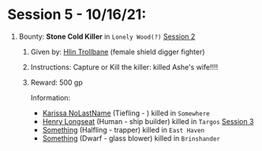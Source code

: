 # Session 5 - 10/16/21:

1. Bounty: **Stone Cold Killer** in `Lonely Wood(?)` [Session 2 ](02_session.md)

   1. Given by: <u>Hlin Trollbane</u> (female shield digger fighter)

   2. Instructions: Capture or Kill the killer: killed Ashe's wife!!!!

   3. Reward: 500 gp

      Information:

      * <u>Karissa NoLastName</u> (Tiefling - ) killed in `Somewhere`
      * <u>Henry Longseat</u> (Human - ship builder) killed in `Targos` [Session 3 ](03_session.md)
      * <u>Something</u> (Halfling - trapper) killed in `East Haven`
      * <u>Something</u> (Dwarf - glass blower) killed in `Brinshander`





